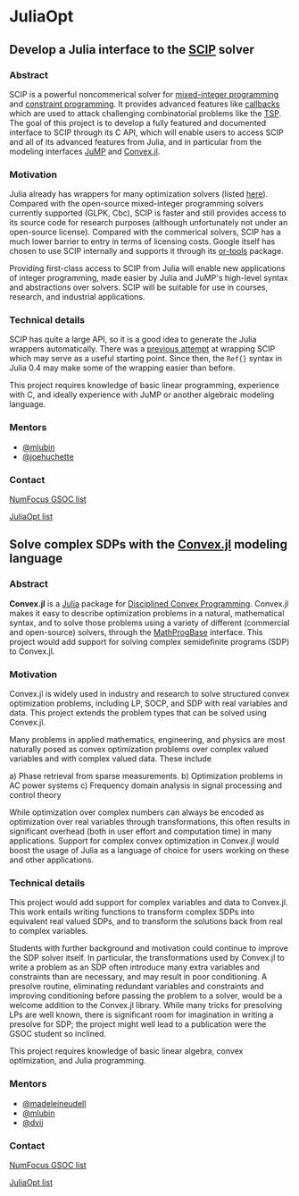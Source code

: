 # JuliaOpt

## Develop a Julia interface to the [SCIP](http://scip.zib.de/) solver


### Abstract

SCIP is a powerful noncommerical solver for [mixed-integer programming](https://en.wikipedia.org/wiki/Integer_programming) and
[constraint programming](https://en.wikipedia.org/wiki/Constraint_programming).
It provides advanced features like [callbacks](http://jump.readthedocs.org/en/latest/callbacks.html) which are used to attack challenging combinatorial problems
like the [TSP](https://en.wikipedia.org/wiki/Travelling_salesman_problem).
The goal of this project is to develop a fully featured and documented
interface to SCIP through its C API, which will enable
users to access SCIP and all of its advanced features from Julia,
and in particular from the modeling interfaces
[JuMP](https://github.com/JuliaOpt/JuMP.jl)
and [Convex.jl](https://github.com/JuliaOpt/Convex.jl).

### Motivation

Julia already has wrappers for many optimization solvers (listed [here](http://www.juliaopt.org/)). Compared with the open-source mixed-integer programming solvers currently supported (GLPK, Cbc), SCIP is faster and still provides access to its source code for research purposes (although unfortunately not under an open-source license). Compared with the commerical solvers, SCIP has a much lower barrier to entry in terms of licensing costs. Google itself has chosen to use SCIP internally and supports it through its [or-tools](https://github.com/google/or-tools) package.

Providing first-class access to SCIP from Julia will enable new applications of 
integer programming, made easier by Julia and JuMP's high-level syntax and abstractions
over solvers. SCIP will be suitable for use in courses, research, and industrial applications.

### Technical details

SCIP has quite a large API, so it is a good idea to generate
the Julia wrappers automatically. There was a
[previous attempt](https://github.com/ryanjoneil/SCIP.jl) at wrapping
SCIP which may serve as a useful starting point. Since then,
the ``Ref{}`` syntax in Julia 0.4 may make some of the wrapping
easier than before.

This project requires knowledge of basic linear programming, experience with C, and ideally experience with JuMP or another algebraic modeling language.

### Mentors

* [@mlubin](https://github.com/mlubin)
* [@joehuchette](https://github.com/joehuchette/)

### Contact

[NumFocus GSOC list](https://groups.google.com/a/numfocus.org/forum/#!forum/gsoc)

[JuliaOpt list](https://groups.google.com/forum/#!forum/julia-opt)


## Solve complex SDPs with the [Convex.jl](https://github.com/JuliaOpt/Convex.jl/i) modeling language

### Abstract

**Convex.jl** is a [Julia](http://julialang.org) package for [Disciplined Convex Programming](http://dcp.stanford.edu/). Convex.jl makes it easy to describe optimization problems in a natural, mathematical syntax, and to solve those problems using a variety of different (commercial and open-source) solvers, through the [MathProgBase](http://mathprogbasejl.readthedocs.org/en/latest/) interface.
This project would add support for solving complex semidefinite programs (SDP) to Convex.jl.

### Motivation

Convex.jl is widely used in industry and research to solve structured 
convex optimization problems, including LP, SOCP, and SDP with real variables and data.
This project extends the problem types that can be solved using Convex.jl.

Many problems in applied mathematics, engineering, and physics are most
naturally posed as convex optimization problems over complex valued
variables and with complex valued data. These include

a) Phase retrieval from sparse measurements.
b) Optimization problems in AC power systems
c) Frequency domain analysis in signal processing and control theory

While optimization over complex numbers can always be encoded as
optimization over real variables through transformations, this often
results in significant overhead (both in user effort and computation
time) in many applications. Support for complex convex
optimization in Convex.jl would boost the usage of Julia
as a language of choice for users working on these and other
applications.

### Technical details

This project would add support for complex variables and data to Convex.jl.
This work entails writing functions to transform complex SDPs into equivalent
real valued SDPs, and to transform the solutions back from real to complex
variables. 

Students with further background and motivation could continue to improve
the SDP solver itself. In particular, the transformations used by Convex.jl
to write a problem as an SDP often introduce many extra variables and constraints
than are necessary, and may result in poor conditioning. A presolve routine,
eliminating redundant variables and constraints and improving conditioning before
passing the problem to a solver, would be a welcome addition to the Convex.jl library.
While many tricks for presolving LPs are well known, there is significant room for 
imagination in writing a presolve for SDP; the project might well lead to a publication
were the GSOC student so inclined.

This project requires knowledge of basic linear algebra, convex optimization, 
and Julia programming.

### Mentors

* [@madeleineudell](https://github.com/madeleineudell)
* [@mlubin](https://github.com/mlubin)
* [@dvij](https://github.com/dvij)

### Contact

[NumFocus GSOC list](https://groups.google.com/a/numfocus.org/forum/#!forum/gsoc)

[JuliaOpt list](https://groups.google.com/forum/#!forum/julia-opt)

